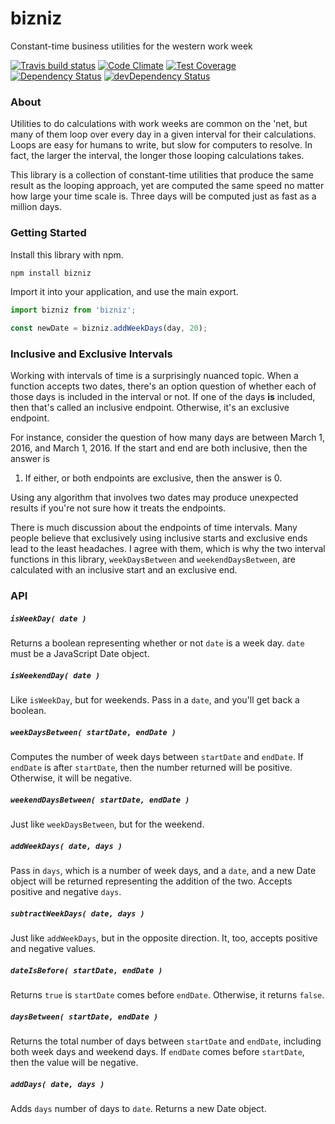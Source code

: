 # bizniz

Constant-time business utilities for the western work week

[![Travis build status](http://img.shields.io/travis/jmeas/bizniz.js.svg?style=flat)](https://travis-ci.org/jmeas/bizniz.js)
[![Code Climate](https://codeclimate.com/github/jmeas/bizniz.js/badges/gpa.svg)](https://codeclimate.com/github/jmeas/bizniz.js)
[![Test Coverage](https://codeclimate.com/github/jmeas/bizniz.js/badges/coverage.svg)](https://codeclimate.com/github/jmeas/bizniz.js)
[![Dependency Status](https://david-dm.org/jmeas/bizniz.js.svg)](https://david-dm.org/jmeas/bizniz.js)
[![devDependency Status](https://david-dm.org/jmeas/bizniz.js/dev-status.svg)](https://david-dm.org/jmeas/bizniz.js#info=devDependencies)

### About

Utilities to do calculations with work weeks are common on the 'net, but many
of them loop over every day in a given interval for their calculations. Loops
are easy for humans to write, but slow for computers to resolve. In fact,
the larger the interval, the longer those looping calculations takes.

This library is a collection of constant-time utilities that produce the
same result as the looping approach, yet are computed the same speed no matter
how large your time scale is. Three days will be computed just as fast as a
million days.

### Getting Started

Install this library with npm.

```js
npm install bizniz
```

Import it into your application, and use the main export.

```js
import bizniz from 'bizniz';

const newDate = bizniz.addWeekDays(day, 20);
```

### Inclusive and Exclusive Intervals

Working with intervals of time is a surprisingly nuanced topic. When a function
accepts two dates, there's an option question of whether each of those days
is included in the interval or not. If one of the days **is** included, then
that's called an inclusive endpoint. Otherwise, it's an exclusive endpoint.

For instance, consider the question of how many days are between March 1, 2016,
and March 1, 2016. If the start and end are both inclusive, then the answer is
1. If either, or both endpoints are exclusive, then the answer is 0.

Using any algorithm that involves two dates may produce unexpected results if
you're not sure how it treats the endpoints.

There is much discussion about the endpoints of time intervals. Many people
believe that exclusively using inclusive starts and exclusive ends lead to the
least headaches. I agree with them, which is why the two interval functions in
this library, `weekDaysBetween` and `weekendDaysBetween`, are calculated with an
inclusive start and an exclusive end.

### API

##### `isWeekDay( date )`

Returns a boolean representing whether or not `date` is a week day. `date` must
be a JavaScript Date object.

##### `isWeekendDay( date )`

Like `isWeekDay`, but for weekends. Pass in a `date`, and you'll get back a
boolean.

##### `weekDaysBetween( startDate, endDate )`

Computes the number of week days between `startDate` and `endDate`. If `endDate`
is after `startDate`, then the number returned will be positive. Otherwise,
it will be negative.

##### `weekendDaysBetween( startDate, endDate )`

Just like `weekDaysBetween`, but for the weekend.

##### `addWeekDays( date, days )`

Pass in `days`, which is a number of week days, and a `date`, and a new Date
object will be returned representing the addition of the two. Accepts positive
and negative `days`.

##### `subtractWeekDays( date, days )`

Just like `addWeekDays`, but in the opposite direction. It, too, accepts
positive and negative values.

##### `dateIsBefore( startDate, endDate )`

Returns `true` is `startDate` comes before `endDate`. Otherwise, it returns
`false`.

##### `daysBetween( startDate, endDate )`

Returns the total number of days between `startDate` and `endDate`, including
both week days and weekend days. If `endDate` comes before `startDate`, then the
value will be negative.

##### `addDays( date, days )`

Adds `days` number of days to `date`. Returns a new Date object.
